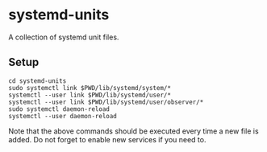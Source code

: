 # systemd-units
A collection of systemd unit files.

## Setup
```shell
cd systemd-units
sudo systemctl link $PWD/lib/systemd/system/*
systemctl --user link $PWD/lib/systemd/user/*
systemctl --user link $PWD/lib/systemd/user/observer/*
sudo systemctl daemon-reload
systemctl --user daemon-reload
```

Note that the above commands should be executed every time a new file is added. Do not forget to enable new services if you need to.
